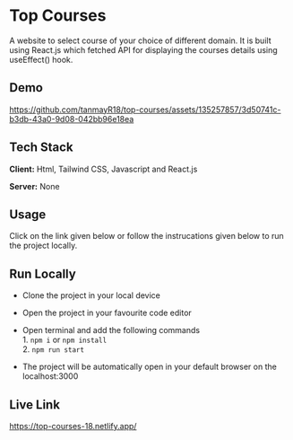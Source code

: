 
# Top Courses

A website to select course of your choice of different domain. It is built using React.js which fetched API for displaying the courses details using useEffect() hook.
## Demo

https://github.com/tanmayR18/top-courses/assets/135257857/3d50741c-b3db-43a0-9d08-042bb96e18ea



## Tech Stack

**Client:** Html, Tailwind CSS, Javascript and React.js

**Server:** None

## Usage

Click on the link given below or follow the instrucations given below to run the project locally.




## Run Locally

- Clone the project in your local device
- Open the project in your favourite code editor
- Open terminal and add the following commands  
        1. `npm i` or `npm install`  
        2. `npm run start`  
        
- The project will be automatically open in your default browser on the localhost:3000
## Live Link

https://top-courses-18.netlify.app/
